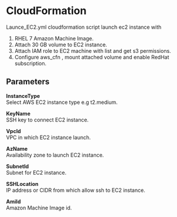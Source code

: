 CloudFormation
=========

Launce_EC2.yml cloudformation script launch ec2 instance with

 1) RHEL 7 Amazon Machine Image.  
 2) Attach 30 GB volume to EC2 instance.  
 3) Attach IAM role to EC2 machine with list and get s3 permissions.  
 4) Configure aws_cfn , mount attached volume and enable RedHat subscription.   

Parameters
------------

**InstanceType**  
Select AWS EC2 instance type e.g t2.medium.  

**KeyName**  
SSH key to connect EC2 instance.  

**VpcId**  
VPC in which EC2 instance launch.

**AzName**  
Availability zone to launch EC2 instance.

**SubnetId**  
Subnet for EC2 instance.

**SSHLocation**  
IP address or CIDR from which allow ssh to EC2 instance.

**AmiId**  
Amazon Machine Image id.

